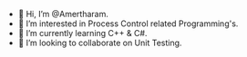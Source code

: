 - 👋 Hi, I’m @Amertharam.
- 👀 I’m interested in Process Control related Programming's.
- 🌱 I’m currently learning C++ & C#.
- 💞️ I’m looking to collaborate on Unit Testing.

<!---
Amertharam/Amertharam is a ✨ special ✨ repository because its `README.md` (this file) appears on your GitHub profile.
You can click the Preview link to take a look at your changes.
--->

